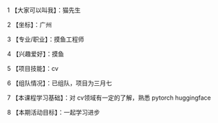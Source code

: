 1 【大家可以叫我】：猫先生

2 【坐标】：广州

3 【专业/职业】：摸鱼工程师

4 【兴趣爱好】：摸鱼

5 【项目技能】：cv

6 【组队情况】：已组队，项目为三月七

7 【本课程学习基础】：对 cv领域有一定的了解，熟悉 pytorch huggingface

8 【本期活动目标】：一起学习进步